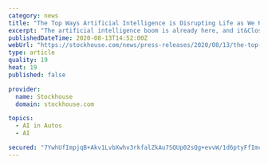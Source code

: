 ```yaml
---
category: news
title: "The Top Ways Artificial Intelligence is Disrupting Life as We Know It"
excerpt: "The artificial intelligence boom is already here, and it&CloseCurlyQuote;s changing life as we know it. JP Morgan analysts believe the market will grow to $58 billion by 2021. The auto industry is using AI to create driverless cars. The financial industry ..."
publishedDateTime: 2020-08-13T14:52:00Z
webUrl: "https://stockhouse.com/news/press-releases/2020/08/13/the-top-ways-artificial-intelligence-is-disrupting-life-as-we-know-it"
type: article
quality: 19
heat: 19
published: false

provider:
  name: Stockhouse
  domain: stockhouse.com

topics:
  - AI in Autos
  - AI

secured: "7YwhUfImpjqB+Akv1LvbXwhv3rkfalZkAu7SQUp02sQg+evvW/1d6ptyFfImcbQ0wlQ8Ww+mCZ50oWuMK2ScOGSlkp7SXtTA+3fn+UxUy/14vOlwNRcIaZH2xuOfCq31gfGxYh8Id0vE2S2mGbXKZ5jchIhvPkM1goS9JRc5zWhgzVge3ApmlshvmNtqVjDNnetqDNd7H8nxcsIokXrw5T4qMJh0ESGmbQd5z7apjH7uc/1Og6ayeiS/DJ0lhrn26ravc5f3buQuH8eGgD2V7Qbg6X99Kcof8e3mrG6k4ErFBBwTqIlIQmDyhBVWqqzSalz650j1dkaDPhA4cXcXwQ==;OdIVUh3quTh0R5K6UfO/IA=="
---
```


